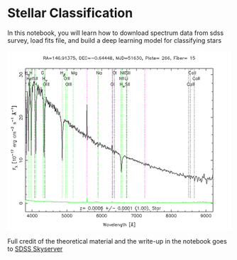# Stellar Classification

In this notebook, you will learn how to download spectrum data from sdss survey, load fits file, and build a deep learning model for classifying stars

![](imgs/spectra1.gif)

Full credit of the theoretical material and the write-up in the notebook goes to [SDSS Skyserver](<http://skyserver.sdss.org/dr1/en/proj/advanced/spectraltypes/default.asp>)
